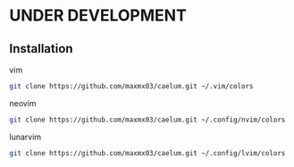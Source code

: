 # UNDER DEVELOPMENT

## Installation

vim
```bash
git clone https://github.com/maxmx03/caelum.git ~/.vim/colors
```

neovim
```bash
git clone https://github.com/maxmx03/caelum.git ~/.config/nvim/colors
```

lunarvim
```bash
git clone https://github.com/maxmx03/caelum.git ~/.config/lvim/colors
```
